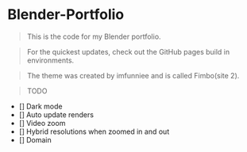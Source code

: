 # Blender-Portfolio
>This is the code for my Blender portfolio. 

>For the quickest updates, check out the GitHub pages build in environments.

>The theme was created by imfunniee and is called Fimbo(site 2).

>TODO
- [] Dark mode
- [] Auto update renders
- [] Video zoom
- [] Hybrid resolutions when zoomed in and out
- [] Domain
